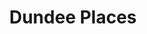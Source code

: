 ---
schema: default
title: Dundee Places
organization: Dundee City Council
notes: >-
    As part of an exciting collaboration with Dundee Place Partnership, [Creative Dundee](https://creativedundee.com/) has been doing some research and consultation to find out more about the cultural and creative happenings across the city. For 5 months, they have been to many of Dundee’s community hubs and events with a big map of the city where people could pin down their favourite places to go, and fill a short survey about the activities they like doing in their free time and what they’d like to see happening across the city. The places are shared in this dataset. Read more about the research and see other results on Creative Dundee's website. 
resources:
  - name: Dundee Places CSV
  - url: >-
      https://docs.google.com/spreadsheets/d/e/2PACX-1vRh_IIlWTpBVHvsln6J6ynyy8iTCnLVdJ3eDIgpJj66oJgMQOWmzhQedLZ0Hq9RsYwwPiICOfYsD9tg/pub?gid=1914242938&single=true&output=csv
  - format: CSV
license: Creative Commons Attribution 4.0
category:

  - venues,culture,creativity,dundee,community
maintainer: Dundee City Council
maintainer_email: someone@example.com
---